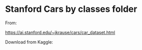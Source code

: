 # Stanford Cars by classes folder
From:

https://ai.stanford.edu/~jkrause/cars/car_dataset.html


Download from Kaggle:


